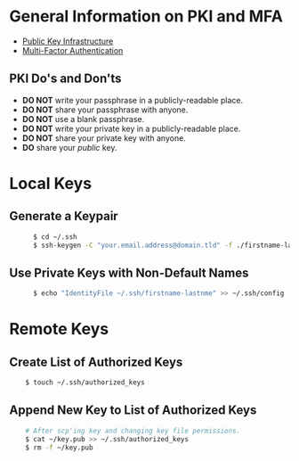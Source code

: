 # General Information on PKI and MFA

  * [Public Key Infrastructure](http://en.wikipedia.org/wiki/Public-key_infrastructure)
  * [Multi-Factor Authentication](http://en.wikipedia.org/wiki/Multi-factor_authentication)

## PKI Do's and Don'ts

  * **DO NOT** write your passphrase in a publicly-readable place.
  * **DO NOT** share your passphrase with anyone.
  * **DO NOT** use a blank passphrase.
  * **DO NOT** write your private key in a publicly-readable place.
  * **DO NOT** share your private key with anyone.
  * **DO** share your _public_ key.

# Local Keys

## Generate a Keypair

```bash
      $ cd ~/.ssh
      $ ssh-keygen -C "your.email.address@domain.tld" -f ./firstname-lastname
```

## Use Private Keys with Non-Default Names

```bash
      $ echo "IdentityFile ~/.ssh/firstname-lastnme" >> ~/.ssh/config
```

# Remote Keys

## Create List of Authorized Keys

```bash
    $ touch ~/.ssh/authorized_keys
```

## Append New Key to List of Authorized Keys

```bash
    # After scp'ing key and changing key file permissions.
    $ cat ~/key.pub >> ~/.ssh/authorized_keys
    $ rm -f ~/key.pub
```
